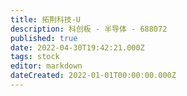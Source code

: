 ```yaml
---
title: 拓荆科技-U
description: 科创板 - 半导体 - 688072
published: true
date: 2022-04-30T19:42:21.000Z
tags: stock
editor: markdown
dateCreated: 2022-01-01T00:00:00.000Z
---
```


